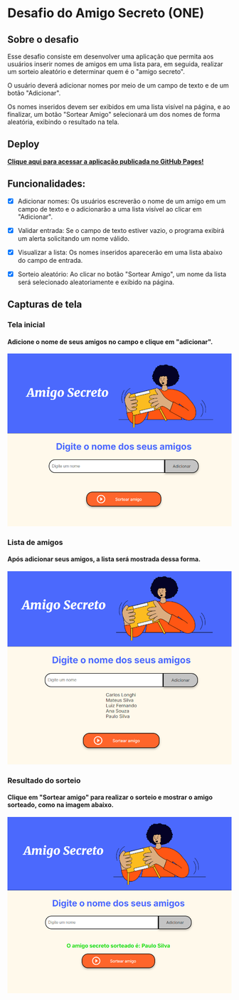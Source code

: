 # Desafio do Amigo Secreto (ONE)

## Sobre o desafio

Esse desafio consiste em desenvolver uma aplicação que permita aos usuários inserir nomes de amigos em uma lista para, em seguida, realizar um sorteio aleatório e determinar quem é o "amigo secreto".

O usuário deverá adicionar nomes por meio de um campo de texto e de um botão "Adicionar".

Os nomes inseridos devem ser exibidos em uma lista visível na página, e ao finalizar, um botão "Sortear Amigo" selecionará um dos nomes de forma aleatória, exibindo o resultado na tela.

## Deploy

**[Clique aqui para acessar a aplicação publicada no GitHub Pages!](https://carloslonghi.github.io/ONE-Challenge-Amigo-Secreto/)**

## Funcionalidades:

- [x] Adicionar nomes: Os usuários escreverão o nome de um amigo em um campo de texto e o adicionarão a uma lista visível ao clicar em "Adicionar".

- [x] Validar entrada: Se o campo de texto estiver vazio, o programa exibirá um alerta solicitando um nome válido.

- [x] Visualizar a lista: Os nomes inseridos aparecerão em uma lista abaixo do campo de entrada.

- [x] Sorteio aleatório: Ao clicar no botão "Sortear Amigo", um nome da lista será selecionado aleatoriamente e exibido na página.

## Capturas de tela

### Tela inicial

#### Adicione o nome de seus amigos no campo e clique em "adicionar".

![Tela inicial](assets/screenshots/inicio.png)

### Lista de amigos

#### Após adicionar seus amigos, a lista será mostrada dessa forma.

![Lista de amigos](assets/screenshots/lista-de-amigos.png)

### Resultado do sorteio

#### Clique em "Sortear amigo" para realizar o sorteio e mostrar o amigo sorteado, como na imagem abaixo.

![Resultado do sorteio](assets/screenshots/amigo-sorteado.png)
